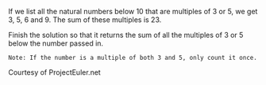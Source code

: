 If we list all the natural numbers below 10 that are multiples of 3 or 5, we get 3, 5, 6 and 9. The sum of these multiples is 23.

Finish the solution so that it returns the sum of all the multiples of 3 or 5 below the number passed in.

```
Note: If the number is a multiple of both 3 and 5, only count it once.
```

Courtesy of ProjectEuler.net
